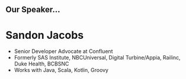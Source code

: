 ## Our Speaker...

# Sandon Jacobs
- Senior Developer Advocate at Confluent 
- Formerly SAS Institute, NBCUniversal, Digital Turbine/Appia, Railinc, Duke Health, BCBSNC
- Works with Java, Scala, Kotlin, Groovy

